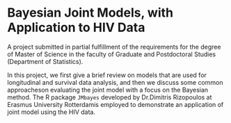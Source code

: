 # Bayesian Joint Models, with Application to HIV Data

A project submitted in partial fulfillment of the requirements for the degree of Master of Science in the faculty of Graduate and Postdoctoral Studies (Department of Statistics).

In this project, we first give a brief review on models that are used for longitudinal and survival data analysis, and then we discuss some common approacheson evaluating the joint model with a focus on the Bayesian method. The R package `JMbayes` developed by Dr.Dimitris Rizopoulos at Erasmus University Rotterdamis employed to demonstrate an application of joint model using the HIV data. 
